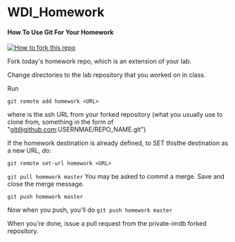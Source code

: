 WDI_Homework 
=================

#### How To Use Git For Your Homework
[![How to fork this
repo](https://github-images.s3.amazonaws.com/help/Bootcamp-Fork.png)](../../fork)

Fork today's homework repo, which is an extension of your lab. 

Change directories to the lab repository that you worked on in class.

Run 

``git remote add homework <URL>``

where <URL> is the ssh URL from your forked repository (what you usually use to clone from, 
something in the form of "git@github.com:USERNMAE/REPO_NAME.git")

If the homework destination is already defined, to SET thisthe destination as a new URL, do:

``git remote set-url homework <URL>`` 

``git pull homework master``
You may be asked to commit a merge. Save and close the merge message. 

``git push homework master``

Now when you push, you'll do 
``git push homework master``

When you're done, issue a pull request from the private-imdb forked repository. 


